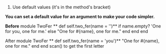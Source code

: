 1. Use default values (it's in the method's bracket)

**You can set a default value for an argument to make your code simpler.**

**Before**
module TwoFer
**  def self.two_fer(name = '')**
    if name.empty?
      'One for you, one for me.'
    else
      "One for #{name}, one for me."
    end
  end
end

After
module TwoFer
**  def self.two_fer(name = 'you')**
    "One for #{name}, one for me."
  end
end
scan() to get the first letter 
